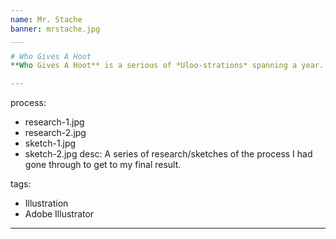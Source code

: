 ```yaml
---
name: Mr. Stache
banner: mrstache.jpg
___

# Who Gives A Hoot
**Who Gives A Hoot** is a serious of *Uloo-strations* spanning a year. **Mr. Stache** is one of the many Owls illustrated by me who takes on the month of November representing *Prostate Cancer*.

---    
```

process:
  - research-1.jpg
  - research-2.jpg
  - sketch-1.jpg
  - sketch-2.jpg
desc: A series of research/sketches of the process I had gone through to get to my final result.  

tags:
  - Illustration
  - Adobe Illustrator 
---